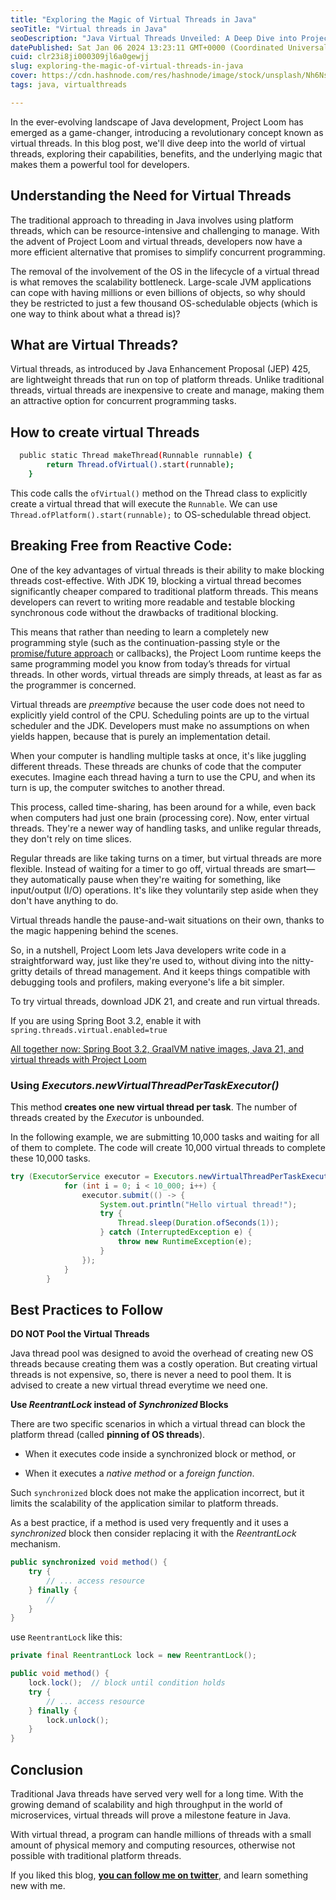 ```yaml
---
title: "Exploring the Magic of Virtual Threads in Java"
seoTitle: "Virtual threads in Java"
seoDescription: "Java Virtual Threads Unveiled: A Deep Dive into Project Loom's Revolutionary Concurrency"
datePublished: Sat Jan 06 2024 13:23:11 GMT+0000 (Coordinated Universal Time)
cuid: clr23i8ji000309jl6a0gewjj
slug: exploring-the-magic-of-virtual-threads-in-java
cover: https://cdn.hashnode.com/res/hashnode/image/stock/unsplash/Nh6NsnqYVsI/upload/dd1bfc5570af68c86e3158a74fdbba37.jpeg
tags: java, virtualthreads

---
```


In the ever-evolving landscape of Java development, Project Loom has emerged as a game-changer, introducing a revolutionary concept known as virtual threads. In this blog post, we'll dive deep into the world of virtual threads, exploring their capabilities, benefits, and the underlying magic that makes them a powerful tool for developers.

## **Understanding the Need for Virtual Threads**

The traditional approach to threading in Java involves using platform threads, which can be resource-intensive and challenging to manage. With the advent of Project Loom and virtual threads, developers now have a more efficient alternative that promises to simplify concurrent programming.

The removal of the involvement of the OS in the lifecycle of a virtual thread is what removes the scalability bottleneck. Large-scale JVM applications can cope with having millions or even billions of objects, so why should they be restricted to just a few thousand OS-schedulable objects (which is one way to think about what a thread is)?

## **What are Virtual Threads?**

Virtual threads, as introduced by Java Enhancement Proposal (JEP) 425, are lightweight threads that run on top of platform threads. Unlike traditional threads, virtual threads are inexpensive to create and manage, making them an attractive option for concurrent programming tasks.

## **How to create virtual Threads**

```bash
  public static Thread makeThread(Runnable runnable) {
        return Thread.ofVirtual().start(runnable);
    }
```

This code calls the `ofVirtual()` method on the Thread class to explicitly create a virtual thread that will execute the `Runnable`. We can use `Thread.ofPlatform().start(runnable);` to OS-schedulable thread object.

## **Breaking Free from Reactive Code:**

One of the key advantages of virtual threads is their ability to make blocking threads cost-effective. With JDK 19, blocking a virtual thread becomes significantly cheaper compared to traditional platform threads. This means developers can revert to writing more readable and testable blocking synchronous code without the drawbacks of traditional blocking.

This means that rather than needing to learn a completely new programming style (such as the continuation-passing style or the [promise/future approach](https://en.wikipedia.org/wiki/Futures_and_promises) or callbacks), the Project Loom runtime keeps the same programming model you know from today’s threads for virtual threads. In other words, virtual threads are simply threads, at least as far as the programmer is concerned.

Virtual threads are *preemptive* because the user code does not need to explicitly yield control of the CPU. Scheduling points are up to the virtual scheduler and the JDK. Developers must make no assumptions on when yields happen, because that is purely an implementation detail.

When your computer is handling multiple tasks at once, it's like juggling different threads. These threads are chunks of code that the computer executes. Imagine each thread having a turn to use the CPU, and when its turn is up, the computer switches to another thread.

This process, called time-sharing, has been around for a while, even back when computers had just one brain (processing core). Now, enter virtual threads. They're a newer way of handling tasks, and unlike regular threads, they don't rely on time slices.

Regular threads are like taking turns on a timer, but virtual threads are more flexible. Instead of waiting for a timer to go off, virtual threads are smart—they automatically pause when they're waiting for something, like input/output (I/O) operations. It's like they voluntarily step aside when they don't have anything to do.

Virtual threads handle the pause-and-wait situations on their own, thanks to the magic happening behind the scenes.

So, in a nutshell, Project Loom lets Java developers write code in a straightforward way, just like they're used to, without diving into the nitty-gritty details of thread management. And it keeps things compatible with debugging tools and profilers, making everyone's life a bit simpler.

To try virtual threads, download JDK 21, and create and run virtual threads.

If you are using Spring Boot 3.2, enable it with `spring.threads.virtual.enabled=true`

[All together now: Spring Boot 3.2, GraalVM native images, Java 21, and virtual threads with Project Loom](https://spring.io/blog/2023/09/09/all-together-now-spring-boot-3-2-graalvm-native-images-java-21-and-virtual/)

### **Using *Executors.newVirtualThreadPerTaskExecutor()***

This method **creates one new virtual thread per task**. The number of threads created by the *Executor* is unbounded.

In the following example, we are submitting 10,000 tasks and waiting for all of them to complete. The code will create 10,000 virtual threads to complete these 10,000 tasks.

```java
try (ExecutorService executor = Executors.newVirtualThreadPerTaskExecutor()) {
            for (int i = 0; i < 10_000; i++) {
                executor.submit(() -> {
                    System.out.println("Hello virtual thread!");
                    try {
                        Thread.sleep(Duration.ofSeconds(1));
                    } catch (InterruptedException e) {
                        throw new RuntimeException(e);
                    }
                });
            }
        }
```

## **Best Practices to Follow**

**DO NOT Pool the Virtual Threads**

Java thread pool was designed to avoid the overhead of creating new OS threads because creating them was a costly operation. But creating virtual threads is not expensive, so, there is never a need to pool them. It is advised to create a new virtual thread everytime we need one.

**Use *ReentrantLock* instead of *Synchronized* Blocks**

There are two specific scenarios in which a virtual thread can block the platform thread (called **pinning of OS threads**).

* When it executes code inside a synchronized block or method, or
    
* When it executes a *native method* or a *foreign function*.
    

Such `synchronized` block does not make the application incorrect, but it limits the scalability of the application similar to platform threads.

As a best practice, if a method is used very frequently and it uses a *synchronized* block then consider replacing it with the *ReentrantLock* mechanism.

```java
public synchronized void method() {
	try {
	 	// ... access resource
	} finally {
	 	//
	}
}
```

use `ReentrantLock` like this:

```java
private final ReentrantLock lock = new ReentrantLock();

public void method() {
	lock.lock();  // block until condition holds
	try {
	 	// ... access resource
	} finally {
	 	lock.unlock();
	}
}
```

## **Conclusion**

Traditional Java threads have served very well for a long time. With the growing demand of scalability and high throughput in the world of microservices, virtual threads will prove a milestone feature in Java.

With virtual thread, a program can handle millions of threads with a small amount of physical memory and computing resources, otherwise not possible with traditional platform threads.

If you liked this blog, [**you can follow me on twitter**](https://twitter.com/nkalra0123), and learn something new with me.